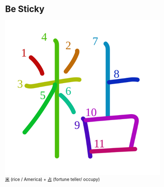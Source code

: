 # Be Sticky
![粘](../kanji-colorize/7c98.svg)
[米](米.md) (rice / America) + [占](占.md) (fortune teller/ occupy) 